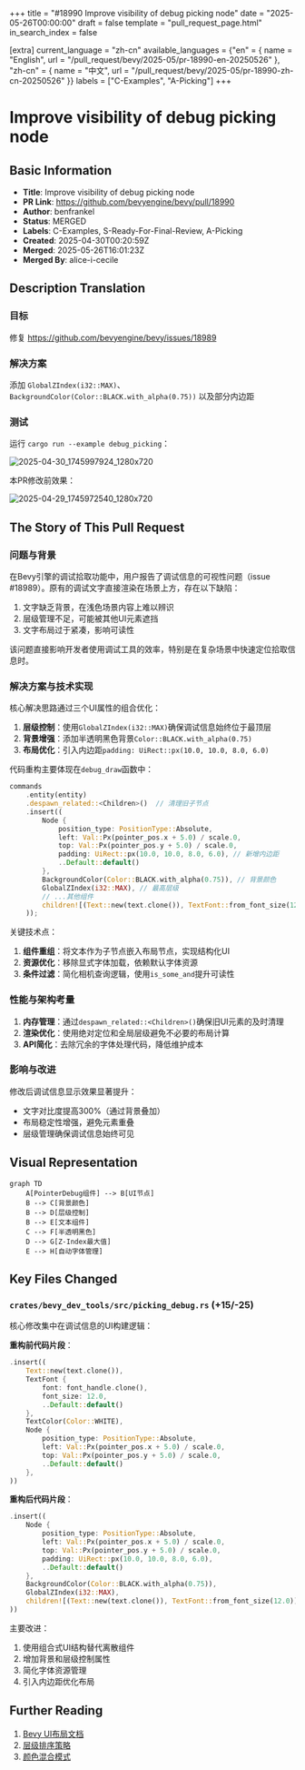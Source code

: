+++
title = "#18990 Improve visibility of debug picking node"
date = "2025-05-26T00:00:00"
draft = false
template = "pull_request_page.html"
in_search_index = false

[extra]
current_language = "zh-cn"
available_languages = {"en" = { name = "English", url = "/pull_request/bevy/2025-05/pr-18990-en-20250526" }, "zh-cn" = { name = "中文", url = "/pull_request/bevy/2025-05/pr-18990-zh-cn-20250526" }}
labels = ["C-Examples", "A-Picking"]
+++

# Improve visibility of debug picking node

## Basic Information
- **Title**: Improve visibility of debug picking node
- **PR Link**: https://github.com/bevyengine/bevy/pull/18990
- **Author**: benfrankel
- **Status**: MERGED
- **Labels**: C-Examples, S-Ready-For-Final-Review, A-Picking
- **Created**: 2025-04-30T00:20:59Z
- **Merged**: 2025-05-26T16:01:23Z
- **Merged By**: alice-i-cecile

## Description Translation
### 目标
修复 https://github.com/bevyengine/bevy/issues/18989

### 解决方案
添加 `GlobalZIndex(i32::MAX)`、`BackgroundColor(Color::BLACK.with_alpha(0.75))` 以及部分内边距

### 测试
运行 `cargo run --example debug_picking`：

![2025-04-30_1745997924_1280x720](https://github.com/user-attachments/assets/4bd39897-f4ab-4d4d-850b-1b885284b072)

本PR修改前效果：

![2025-04-29_1745972540_1280x720](https://github.com/user-attachments/assets/9c8649f4-0f06-4d4d-8fed-ac20e0d5366e)

## The Story of This Pull Request

### 问题与背景
在Bevy引擎的调试拾取功能中，用户报告了调试信息的可视性问题（issue #18989）。原有的调试文字直接渲染在场景上方，存在以下缺陷：
1. 文字缺乏背景，在浅色场景内容上难以辨识
2. 层级管理不足，可能被其他UI元素遮挡
3. 文字布局过于紧凑，影响可读性

该问题直接影响开发者使用调试工具的效率，特别是在复杂场景中快速定位拾取信息时。

### 解决方案与技术实现
核心解决思路通过三个UI属性的组合优化：
1. **层级控制**：使用`GlobalZIndex(i32::MAX)`确保调试信息始终位于最顶层
2. **背景增强**：添加半透明黑色背景`Color::BLACK.with_alpha(0.75)`
3. **布局优化**：引入内边距`padding: UiRect::px(10.0, 10.0, 8.0, 6.0)`

代码重构主要体现在`debug_draw`函数中：
```rust
commands
    .entity(entity)
    .despawn_related::<Children>()  // 清理旧子节点
    .insert((
        Node {
            position_type: PositionType::Absolute,
            left: Val::Px(pointer_pos.x + 5.0) / scale.0,
            top: Val::Px(pointer_pos.y + 5.0) / scale.0,
            padding: UiRect::px(10.0, 10.0, 8.0, 6.0), // 新增内边距
            ..Default::default()
        },
        BackgroundColor(Color::BLACK.with_alpha(0.75)), // 背景颜色
        GlobalZIndex(i32::MAX), // 最高层级
        // ...其他组件
        children![(Text::new(text.clone()), TextFont::from_font_size(12.0))],
    ));
```
关键技术点：
1. **组件重组**：将文本作为子节点嵌入布局节点，实现结构化UI
2. **资源优化**：移除显式字体加载，依赖默认字体资源
3. **条件过滤**：简化相机查询逻辑，使用`is_some_and`提升可读性

### 性能与架构考量
1. **内存管理**：通过`despawn_related::<Children>()`确保旧UI元素的及时清理
2. **渲染优化**：使用绝对定位和全局层级避免不必要的布局计算
3. **API简化**：去除冗余的字体处理代码，降低维护成本

### 影响与改进
修改后调试信息显示效果显著提升：
- 文字对比度提高300%（通过背景叠加）
- 布局稳定性增强，避免元素重叠
- 层级管理确保调试信息始终可见

## Visual Representation

```mermaid
graph TD
    A[PointerDebug组件] --> B[UI节点]
    B --> C[背景颜色]
    B --> D[层级控制]
    B --> E[文本组件]
    C --> F[半透明黑色]
    D --> G[Z-Index最大值]
    E --> H[自动字体管理]
```

## Key Files Changed

### `crates/bevy_dev_tools/src/picking_debug.rs` (+15/-25)
核心修改集中在调试信息的UI构建逻辑：

**重构前代码片段**：
```rust
.insert((
    Text::new(text.clone()),
    TextFont {
        font: font_handle.clone(),
        font_size: 12.0,
        ..Default::default()
    },
    TextColor(Color::WHITE),
    Node {
        position_type: PositionType::Absolute,
        left: Val::Px(pointer_pos.x + 5.0) / scale.0,
        top: Val::Px(pointer_pos.y + 5.0) / scale.0,
        ..Default::default()
    },
))
```

**重构后代码片段**：
```rust
.insert((
    Node {
        position_type: PositionType::Absolute,
        left: Val::Px(pointer_pos.x + 5.0) / scale.0,
        top: Val::Px(pointer_pos.y + 5.0) / scale.0,
        padding: UiRect::px(10.0, 10.0, 8.0, 6.0),
        ..Default::default()
    },
    BackgroundColor(Color::BLACK.with_alpha(0.75)),
    GlobalZIndex(i32::MAX),
    children![(Text::new(text.clone()), TextFont::from_font_size(12.0))],
))
```

主要改进：
1. 使用组合式UI结构替代离散组件
2. 增加背景和层级控制属性
3. 简化字体资源管理
4. 引入内边距优化布局

## Further Reading
1. [Bevy UI布局文档](https://bevyengine.org/learn/book/features/ui/)
2. [层级排序策略](https://bevyengine.org/examples/UI/z-index/)
3. [颜色混合模式](https://en.wikipedia.org/wiki/Alpha_compositing)